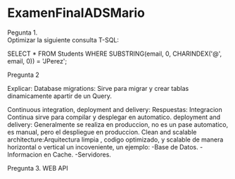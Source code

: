 # ExamenFinalADSMario

 
Pegunta 1.  
Optimizar la siguiente consulta T-SQL:

SELECT *
FROM Students
WHERE SUBSTRING(email, 0, CHARINDEX('@', email, 0)) = 'JPerez';




Pregunta 2

Explicar:
Database migrations: 
Sirve para migrar y crear tablas dinamicamente apartir de un Query.

Continuous integration, deployment and delivery:
Respuestas:
Integracion Continua sirve para compilar y desplegar en automatico.
deployment and delivery: Generalmente se realiza en produccion, no es un pase automatico, es manual, pero el despliegue en produccion.
Clean and scalable architecture:Arquitectura limpia , codigo optimizado, y scalable de manera horizontal o vertical  un incoveniente, un ejemplo:
-Base de Datos.
-Informacion en Cache.
-Servidores.


Pregunta 3.
WEB API
